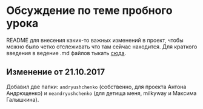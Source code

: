 # Обсуждение по теме пробного урока

README для внесения каких-то важных изменений в проект, чтобы можно было четко отслеживать что там сейчас находится.
Для краткого введения в ведение .md файлов тыкать [сюда](http://webdesign.ru.net/article/pravila-oformleniya-fayla-readmemd-na-github.html).

## Изменение от 21.10.2017

Добавил две папки: `andryushchenko` (собственно, для проекта Антона Андрющенко) и `neandryushchenko` (для детища меня, milkyway и Максима Галышкина).
